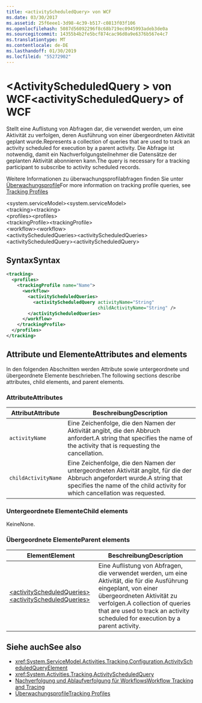 ```yaml
---
title: <activityScheduledQuery> von WCF
ms.date: 03/30/2017
ms.assetid: 25f6eee1-3d98-4c39-b517-c0813f03f106
ms.openlocfilehash: 5087d56092296f8c68b719ec0945993adeb3de0a
ms.sourcegitcommit: 14355b4b2fe5bcf874cac96d0a9e6376b567e4c7
ms.translationtype: MT
ms.contentlocale: de-DE
ms.lasthandoff: 01/30/2019
ms.locfileid: "55272902"
---
```

# <a name="activityscheduledquery-of-wcf"></a><span data-ttu-id="80da1-102">\<ActivityScheduledQuery > von WCF</span><span class="sxs-lookup"><span data-stu-id="80da1-102">\<activityScheduledQuery> of WCF</span></span>

<span data-ttu-id="80da1-103">Stellt eine Auflistung von Abfragen dar, die verwendet werden, um eine Aktivität zu verfolgen, deren Ausführung von einer übergeordneten Aktivität geplant wurde.</span><span class="sxs-lookup"><span data-stu-id="80da1-103">Represents a collection of queries that are used to track an activity scheduled for execution by a parent activity.</span></span> <span data-ttu-id="80da1-104">Die Abfrage ist notwendig, damit ein Nachverfolgungsteilnehmer die Datensätze der geplanten Aktivität abonnieren kann.</span><span class="sxs-lookup"><span data-stu-id="80da1-104">The query is necessary for a tracking participant to subscribe to activity scheduled records.</span></span>  
  
<span data-ttu-id="80da1-105">Weitere Informationen zu überwachungsprofilabfragen finden Sie unter [Überwachungsprofile](../../../../../docs/framework/windows-workflow-foundation/tracking-profiles.md)</span><span class="sxs-lookup"><span data-stu-id="80da1-105">For more information on tracking profile queries, see [Tracking Profiles](../../../../../docs/framework/windows-workflow-foundation/tracking-profiles.md)</span></span>  
  
<span data-ttu-id="80da1-106">\<system.serviceModel></span><span class="sxs-lookup"><span data-stu-id="80da1-106">\<system.serviceModel></span></span>  
<span data-ttu-id="80da1-107">\<tracking></span><span class="sxs-lookup"><span data-stu-id="80da1-107">\<tracking></span></span>  
<span data-ttu-id="80da1-108">\<profiles></span><span class="sxs-lookup"><span data-stu-id="80da1-108">\<profiles></span></span>  
<span data-ttu-id="80da1-109">\<trackingProfile></span><span class="sxs-lookup"><span data-stu-id="80da1-109">\<trackingProfile></span></span>  
<span data-ttu-id="80da1-110">\<workflow></span><span class="sxs-lookup"><span data-stu-id="80da1-110">\<workflow></span></span>  
<span data-ttu-id="80da1-111">\<activityScheduledQueries></span><span class="sxs-lookup"><span data-stu-id="80da1-111">\<activityScheduledQueries></span></span>  
<span data-ttu-id="80da1-112">\<activityScheduledQuery></span><span class="sxs-lookup"><span data-stu-id="80da1-112">\<activityScheduledQuery></span></span>  
  
## <a name="syntax"></a><span data-ttu-id="80da1-113">Syntax</span><span class="sxs-lookup"><span data-stu-id="80da1-113">Syntax</span></span>  
  
```xml  
<tracking>
  <profiles>
    <trackingProfile name="Name">
      <workflow>
        <activityScheduledQueries>
          <activityScheduledQuery activityName="String"
                                  childActivityName="String" />
        </activityScheduledQueries>
      </workflow>
    </trackingProfile>
  </profiles>
</tracking>
```  
  
## <a name="attributes-and-elements"></a><span data-ttu-id="80da1-114">Attribute und Elemente</span><span class="sxs-lookup"><span data-stu-id="80da1-114">Attributes and elements</span></span>  

<span data-ttu-id="80da1-115">In den folgenden Abschnitten werden Attribute sowie untergeordnete und übergeordnete Elemente beschrieben.</span><span class="sxs-lookup"><span data-stu-id="80da1-115">The following sections describe attributes, child elements, and parent elements.</span></span>  
  
### <a name="attributes"></a><span data-ttu-id="80da1-116">Attribute</span><span class="sxs-lookup"><span data-stu-id="80da1-116">Attributes</span></span>  
  
|<span data-ttu-id="80da1-117">Attribut</span><span class="sxs-lookup"><span data-stu-id="80da1-117">Attribute</span></span>|<span data-ttu-id="80da1-118">Beschreibung</span><span class="sxs-lookup"><span data-stu-id="80da1-118">Description</span></span>|  
|---------------|-----------------|  
|`activityName`|<span data-ttu-id="80da1-119">Eine Zeichenfolge, die den Namen der Aktivität angibt, die den Abbruch anfordert.</span><span class="sxs-lookup"><span data-stu-id="80da1-119">A string that specifies the name of the activity that is requesting the cancellation.</span></span>|  
|`childActivityName`|<span data-ttu-id="80da1-120">Eine Zeichenfolge, die den Namen der untergeordneten Aktivität angibt, für die der Abbruch angefordert wurde.</span><span class="sxs-lookup"><span data-stu-id="80da1-120">A string that specifies the name of the child activity for which cancellation was requested.</span></span>|  
  
### <a name="child-elements"></a><span data-ttu-id="80da1-121">Untergeordnete Elemente</span><span class="sxs-lookup"><span data-stu-id="80da1-121">Child elements</span></span>

<span data-ttu-id="80da1-122">Keine</span><span class="sxs-lookup"><span data-stu-id="80da1-122">None.</span></span>
  
### <a name="parent-elements"></a><span data-ttu-id="80da1-123">Übergeordnete Elemente</span><span class="sxs-lookup"><span data-stu-id="80da1-123">Parent elements</span></span>  
  
|<span data-ttu-id="80da1-124">Element</span><span class="sxs-lookup"><span data-stu-id="80da1-124">Element</span></span>|<span data-ttu-id="80da1-125">Beschreibung</span><span class="sxs-lookup"><span data-stu-id="80da1-125">Description</span></span>|  
|-------------|-----------------|  
|[<span data-ttu-id="80da1-126">\<activityScheduledQueries></span><span class="sxs-lookup"><span data-stu-id="80da1-126">\<activityScheduledQueries></span></span>](activityscheduledqueries-of-wcf.md)|<span data-ttu-id="80da1-127">Eine Auflistung von Abfragen, die verwendet werden, um eine Aktivität, die für die Ausführung eingeplant, von einer übergeordneten Aktivität zu verfolgen.</span><span class="sxs-lookup"><span data-stu-id="80da1-127">A collection of queries that are used to track an activity scheduled for execution by a parent activity.</span></span>|  
  
## <a name="see-also"></a><span data-ttu-id="80da1-128">Siehe auch</span><span class="sxs-lookup"><span data-stu-id="80da1-128">See also</span></span>

- <xref:System.ServiceModel.Activities.Tracking.Configuration.ActivityScheduledQueryElement>
- <xref:System.Activities.Tracking.ActivityScheduledQuery>
- [<span data-ttu-id="80da1-129">Nachverfolgung und Ablaufverfolgung für Workflows</span><span class="sxs-lookup"><span data-stu-id="80da1-129">Workflow Tracking and Tracing</span></span>](../../../../../docs/framework/windows-workflow-foundation/workflow-tracking-and-tracing.md)
- [<span data-ttu-id="80da1-130">Überwachungsprofile</span><span class="sxs-lookup"><span data-stu-id="80da1-130">Tracking Profiles</span></span>](../../../../../docs/framework/windows-workflow-foundation/tracking-profiles.md)
